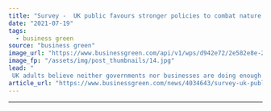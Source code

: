 ```yaml
---
title: "Survey -  UK public favours stronger policies to combat nature crisis"
date: "2021-07-19"
tags: 
  - business green
source: "business green"
image_url: "https://www.businessgreen.com/api/v1/wps/d942e72/2e582e8e-2559-47ee-b4a2-077b99ba6a75/4/iStock-518221702-185x114.jpg"
image_fp: "/assets/img/post_thumbnails/14.jpg"
lead: "
 UK adults believe neither governments nor businesses are doing enough to protect and enhance natural world, according to a new poll from WSP and Bright Blue ..."
article_url: "https://www.businessgreen.com/news/4034643/survey-uk-public-favours-stronger-policies-combat-nature-crisis"
---
```


---

